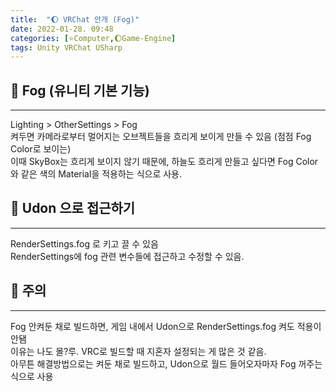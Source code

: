 ```yaml
---
title:  "🌔 VRChat 안개 (Fog)"
date: 2022-01-28. 09:48
categories: [⭐Computer,🌔Game-Engine]
tags: Unity VRChat USharp
---
```


## 💎 Fog (유니티 기본 기능)

---

Lighting > OtherSettings > Fog  
켜두면 카메라로부터 멀어지는 오브젝트들을 흐리게 보이게 만들 수 있음 (점점 Fog Color로 보이는)  
이때 SkyBox는 흐리게 보이지 않기 때문에, 하늘도 흐리게 만들고 싶다면 Fog Color와 같은 색의 Material을 적용하는 식으로 사용.  

## 💎 Udon 으로 접근하기

---

RenderSettings.fog 로 키고 끌 수 있음  
RenderSettings에 fog 관련 변수들에 접근하고 수정할 수 있음.  

## 💎 주의

---

Fog 안켜둔 채로 빌드하면, 게임 내에서 Udon으로 RenderSettings.fog 켜도 적용이 안됌  
이유는 나도 몰?루. VRC로 빌드할 때 지혼자 설정되는 게 많은 것 같음.  
아무튼 해결방법으로는 켜둔 채로 빌드하고, Udon으로 월드 들어오자마자 Fog 꺼주는 식으로 사용  
